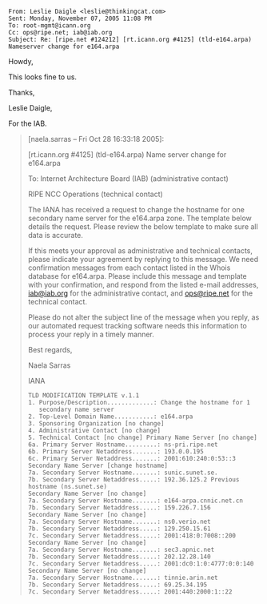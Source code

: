 

```
From: Leslie Daigle <leslie@thinkingcat.com> 
Sent: Monday, November 07, 2005 11:08 PM 
To: root-mgmt@icann.org 
Cc: ops@ripe.net; iab@iab.org 
Subject: Re: [ripe.net #124212] [rt.icann.org #4125] (tld-e164.arpa) Nameserver change for e164.arpa 

```

Howdy,


This looks fine to us.


Thanks,  

Leslie Daigle,  

For the IAB.



> [naela.sarras – Fri Oct 28 16:33:18 2005]:
> 
> 
> [rt.icann.org #4125] (tld-e164.arpa) Name server change for e164.arpa
> 
> 
> To: Internet Architecture Board (IAB) (administrative contact)  
> 
> RIPE NCC Operations (technical contact)
> 
> 
> The IANA has received a request to change the hostname for one secondary name server for the e164.arpa zone. The template below details the request. Please review the below template to make sure all data is accurate.
> 
> 
> If this meets your approval as administrative and technical contacts, please indicate your agreement by replying to this message. We need confirmation messages from each contact listed in the Whois database for e164.arpa. Please include this message and template with your confirmation, and respond from the listed e-mail addresses, iab@iab.org for the administrative contact, and ops@ripe.net for the technical contact.
> 
> 
> Please do not alter the subject line of the message when you reply, as our automated request tracking software needs this information to process your reply in a timely manner.
> 
> 
> Best regards,
> 
> 
> Naela Sarras  
> 
> IANA
> 
> 
> 
> ```
> TLD MODIFICATION TEMPLATE v.1.1 
> 1. Purpose/Description.............: Change the hostname for 1 
>    secondary name server 
> 2. Top-Level Domain Name...........: e164.arpa 
> 3. Sponsoring Organization [no change] 
> 4. Administrative Contact [no change] 
> 5. Technical Contact [no change] Primary Name Server [no change] 
> 6a. Primary Server Hostname.........: ns-pri.ripe.net 
> 6b. Primary Server Netaddress.......: 193.0.0.195 
> 6c. Primary Server Netaddress.......: 2001:610:240:0:53::3 
> Secondary Name Server [change hostname] 
> 7a. Secondary Server Hostname.......: sunic.sunet.se. 
> 7b. Secondary Server Netaddress.....: 192.36.125.2 Previous hostname (ns.sunet.se) 
> Secondary Name Server [no change] 
> 7a. Secondary Server Hostname.......: e164-arpa.cnnic.net.cn 
> 7b. Secondary Server Netaddress.....: 159.226.7.156 
> Secondary Name Server [no change] 
> 7a. Secondary Server Hostname.......: ns0.verio.net 
> 7b. Secondary Server Netaddress.....: 129.250.15.61 
> 7c. Secondary Server Netaddress.....: 2001:418:0:7008::200 
> Secondary Name Server [no change] 
> 7a. Secondary Server Hostname.......: sec3.apnic.net 
> 7b. Secondary Server Netaddress.....: 202.12.28.140 
> 7c. Secondary Server Netaddress.....: 2001:dc0:1:0:4777:0:0:140 
> Secondary Name Server [no change] 
> 7a. Secondary Server Hostname.......: tinnie.arin.net 
> 7b. Secondary Server Netaddress.....: 69.25.34.195 
> 7c. Secondary Server Netaddress.....: 2001:440:2000:1::22
> 
> ```
> 
> 


